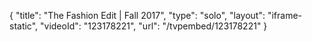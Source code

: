 {
    "title": "The Fashion Edit | Fall 2017",
    "type": "solo",
    "layout": "iframe-static",
    "videoId": "123178221",
    "url": "\/tvpembed\/123178221"
}